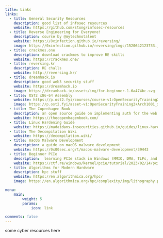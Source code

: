 ```yaml
---
title: Links
links:
  - title: General Security Resources
    description: good list of infosec resources
    website: https://github.com/stong/infosec-resources
  - title: Reverse Engineering for Everyone!
    description: course by @mytechnotalent
    website: https://0xinfection.github.io/reversing/
    image: https://0xinfection.github.io/reversing/imgs/1520642123733.jpg
  - title: crackmes.one
    description: download crackmes to improve RE skills
    website: https://crackmes.one/
  - title: reversing.kr
    description: RE challs
    website: http://reversing.kr/
  - title: dreamhack.io
    description: good web3 security stuff
    website: https://dreamhack.io
    image: https://dreamhack.io/assets/img/for-beginner-1.6a474bc.svg
  - title: OST2 x86-64 Assembly
    website: https://p.ost2.fyi/courses/course-v1:OpenSecurityTraining2+Arch1001_x86-64_Asm+2021_v1/about
    image: https://p.ost2.fyi/asset-v1:OpenSecurityTraining2+Arch1001_x86-64_Asm+2021_v1+type@asset+block@CC_ARCH1001_test.png
  - title: The Copenhagen Book
    description: an open source guide on implementing auth for the web! It covers everything, including sessions, CSRF protection, passkeys, OAuth, 2FA, email verification, and password reset
    website: https://thecopenhagenbook.com/
  - title: Linux Hardening Guide
    website: https://madaidans-insecurities.github.io/guides/linux-hardening.html
  - title: The Decompilation Wiki
    website: https://decompilation.wiki/
  - title: macOS Malware Development
    description: a guide on macOS malware development
    website: https://0x00sec.org/t/macos-malware-development/39443
  - title: Beginner PCIe
    description:  learning PCIe stack in Windows (MMIO, DMA, TLPs, and more)
    website: https://ctf.re/windows/kernel/pcie/tutorial/2023/02/14/pcie-part-1/
  - title: Algorithms for Modern Hardware
    description: hpc stuff
    website: https://en.algorithmica.org/hpc/
    image: https://en.algorithmica.org/hpc/complexity/img/lithography.png

menu:
    main:
        weight: 5
        params:
            icon: link

comments: false
---
```


some cyber resources here
